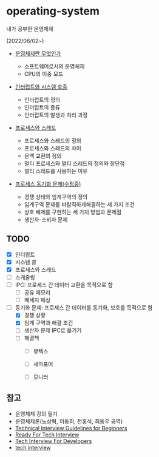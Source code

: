 # operating-system

내가 공부한 운영체제

(2022/06/02~)



- [운영체제란 무엇인가](https://github.com/leegwae/operating-system/blob/main/Operating%20System%20Basics.md)
  - 소프트웨어로서의 운영체제
  - CPU의 이중 모드

- [인터럽트와 시스템 호출](https://github.com/leegwae/operating-system/blob/main/Interrupt%20and%20System%20Call.md)
  - 인터럽트의 정의
  - 인터럽트의 종류
  - 인터럽트의 발생과 처리 과정

- [프로세스와 스레드](https://github.com/leegwae/operating-system/blob/main/Process%20and%20Thread.md)
  - 프로세스와 스레드의 정의
  - 프로세스와 스레드의 차이
  - 문맥 교환의 정의
  - 멀티 프로세스와 멀티 스레드의 정의와 장단점
  - 멀티 스레드를 사용하는 이유
- [프로세스 동기화 문제(수정중)](https://github.com/leegwae/operating-system/blob/main/Process%20Synchronization.md)
  - 경쟁 상태와 임계구역의 정의
  - 임계구역 문제를 바람직하게해결하는 세 가지 조건
  - 상호 배제를 구현하는 세 가지 방법과 문제점
  - 생산자-소비자 문제





## TODO

- [x] 인터럽트
- [x] 시스템 콜
- [x] 프로세스와 스레드
- [ ] 스케줄링
- [ ] IPC: 프로세스 간 데이터 교환을 목적으로 함
  - [ ] 공유 메모리
  - [ ] 메세지 패싱

- [ ] 동기화 문제: 프로세스 간 데이터를 동기화, 보호를 목적으로 함
  - [x] 경쟁 상황
  - [x] 임계 구역과 해결 조건
  - [ ] 생산자 문제 IPC로 옮기기
  - [ ] 해결책
    - [ ] 뮤텍스
    - [ ] 세마포어
    - [ ] 모니터




## 참고

- 운영체제 강의 필기
- 운영체제론(노상혁, 이동희, 천홍석, 최동우 공역)
- [Technical Interview Guidelines for Beginners](https://github.com/JaeYeopHan/Interview_Question_for_Beginner)
- [Ready For Tech Interview](https://github.com/WooVictory/Ready-For-Tech-Interview)
- [Tech Interview For Developers](https://github.com/gyoogle/tech-interview-for-developer)
- [tech interview](https://github.com/WeareSoft/tech-interview)


